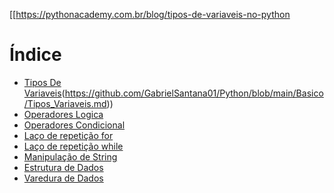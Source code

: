 [[https://pythonacademy.com.br/blog/tipos-de-variaveis-no-python
# Índice
* [Tipos De Variaveis](#https://github.com/GabrielSantana01/Python/blob/main/Basico/Tipos_Variaveis.md)(https://github.com/GabrielSantana01/Python/blob/main/Basico/Tipos_Variaveis.md))
* [Operadores Logica](#operadores-logica)
* [Operadores Condicional](#operadores-condicional)
* [Laço de repetição for](#laço-de-repetição-for)
* [Laço de repetição while](#laço-de-repetição-while)
* [Manipulação de String](#manipulação-de-string)
* [Estrutura de Dados](#estrutura-de-dados)
* [Varedura de Dados](#varedura-de-dados)
